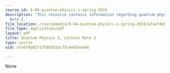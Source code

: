 ```yaml
---
course_id: 8-04-quantum-physics-i-spring-2016
description: 'This resource contains information regarding quantum physics: Lecture
  Note 2.'
file_location: /coursemedia/8-04-quantum-physics-i-spring-2016/afaef4b8271759d352ac75c4e85eaee6_MIT8_04S16_LecNotes2.pdf
file_type: application/pdf
layout: pdf
title: Quantum Physics I, Lecture Note 2
type: course
uid: afaef4b8271759d352ac75c4e85eaee6

---
```

None